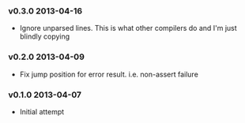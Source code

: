 ### v0.3.0 2013-04-16

* Ignore unparsed lines. 
  This is what other compilers do and I'm just blindly copying

### v0.2.0 2013-04-09

* Fix jump position for error result. i.e. non-assert failure

### v0.1.0 2013-04-07

* Initial attempt
